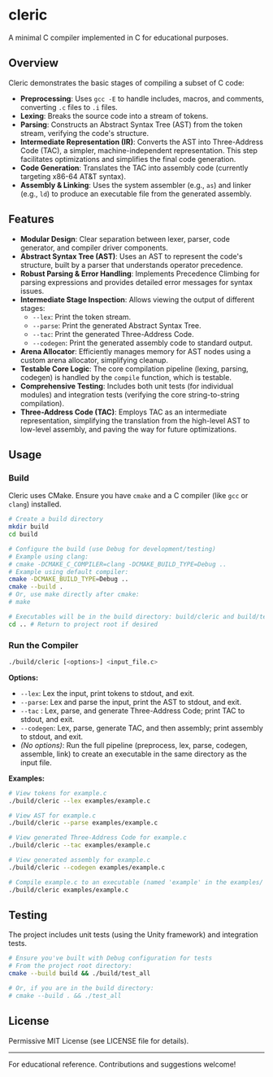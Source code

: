 # cleric

A minimal C compiler implemented in C for educational purposes.

## Overview
Cleric demonstrates the basic stages of compiling a subset of C code:
- **Preprocessing**: Uses `gcc -E` to handle includes, macros, and comments, converting `.c` files to `.i` files.
- **Lexing**: Breaks the source code into a stream of tokens.
- **Parsing**: Constructs an Abstract Syntax Tree (AST) from the token stream, verifying the code's structure.
- **Intermediate Representation (IR)**: Converts the AST into Three-Address Code (TAC), a simpler, machine-independent representation. This step facilitates optimizations and simplifies the final code generation.
- **Code Generation**: Translates the TAC into assembly code (currently targeting x86-64 AT&T syntax).
- **Assembly & Linking**: Uses the system assembler (e.g., `as`) and linker (e.g., `ld`) to produce an executable file from the generated assembly.

## Features
- **Modular Design**: Clear separation between lexer, parser, code generator, and compiler driver components.
- **Abstract Syntax Tree (AST)**: Uses an AST to represent the code's structure, built by a parser that understands operator precedence.
- **Robust Parsing & Error Handling**: Implements Precedence Climbing for parsing expressions and provides detailed error messages for syntax issues.
- **Intermediate Stage Inspection**: Allows viewing the output of different stages:
    - `--lex`: Print the token stream.
    - `--parse`: Print the generated Abstract Syntax Tree.
    - `--tac`: Print the generated Three-Address Code.
    - `--codegen`: Print the generated assembly code to standard output.
- **Arena Allocator**: Efficiently manages memory for AST nodes using a custom arena allocator, simplifying cleanup.
- **Testable Core Logic**: The core compilation pipeline (lexing, parsing, codegen) is handled by the `compile` function, which is testable.
- **Comprehensive Testing**: Includes both unit tests (for individual modules) and integration tests (verifying the core string-to-string compilation).
- **Three-Address Code (TAC)**: Employs TAC as an intermediate representation, simplifying the translation from the high-level AST to low-level assembly, and paving the way for future optimizations.

## Usage

### Build
Cleric uses CMake. Ensure you have `cmake` and a C compiler (like `gcc` or `clang`) installed.

```sh
# Create a build directory
mkdir build
cd build

# Configure the build (use Debug for development/testing)
# Example using clang:
# cmake -DCMAKE_C_COMPILER=clang -DCMAKE_BUILD_TYPE=Debug ..
# Example using default compiler:
cmake -DCMAKE_BUILD_TYPE=Debug ..
cmake --build .
# Or, use make directly after cmake:
# make

# Executables will be in the build directory: build/cleric and build/test_all
cd .. # Return to project root if desired
```

### Run the Compiler
```sh
./build/cleric [<options>] <input_file.c>
```

**Options:**
- `--lex`: Lex the input, print tokens to stdout, and exit.
- `--parse`: Lex and parse the input, print the AST to stdout, and exit.
- `--tac`  : Lex, parse, and generate Three-Address Code; print TAC to stdout, and exit.
- `--codegen`: Lex, parse, generate TAC, and then assembly; print assembly to stdout, and exit.
- *(No options)*: Run the full pipeline (preprocess, lex, parse, codegen, assemble, link) to create an executable in the same directory as the input file.

**Examples:**
```sh
# View tokens for example.c
./build/cleric --lex examples/example.c

# View AST for example.c
./build/cleric --parse examples/example.c

# View generated Three-Address Code for example.c
./build/cleric --tac examples/example.c

# View generated assembly for example.c
./build/cleric --codegen examples/example.c

# Compile example.c to an executable (named 'example' in the examples/ dir)
./build/cleric examples/example.c
```

## Testing
The project includes unit tests (using the Unity framework) and integration tests.

```sh
# Ensure you've built with Debug configuration for tests
# From the project root directory:
cmake --build build && ./build/test_all

# Or, if you are in the build directory:
# cmake --build . && ./test_all
```

## License
Permissive MIT License (see LICENSE file for details).

---
For educational reference. Contributions and suggestions welcome!
